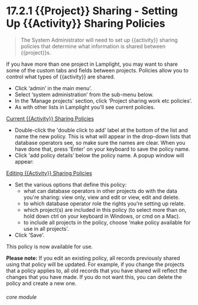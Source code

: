 # 17.2.1 {{Project}} Sharing - Setting Up {{Activity}} Sharing Policies

> The System Administrator will need to set up {{activity}} sharing policies that determine what information is shared between {{project}}s.



If you have more than one project in Lamplight, you may want to share some of the custom tabs and fields between projects. Policies allow you to control what types of {{activity}} are shared.

- Click ‘admin’ in the main menu’.
- Select ‘system administration’ from the sub-menu below.
- In the ‘Manage projects’ section, click ‘Project sharing work etc policies’.
- As with other lists in Lamplight you'll see current policies.

[Current {{Activity}} Sharing Policies](17.2.1a.png)

- Double-click the 'double click to add' label at the bottom of the list and name the new policy. This is what will appear in the drop-down lists that database operators see, so make sure the names are clear. When you have done that, press 'Enter' on your keyboard to save the policy name.
- Click 'add policy details’ below the policy name. A popup window will appear:
 
[Editing {{Activity}} Sharing Policies](17.2.1b.png)
 
 - Set the various options that define this policy:
   - what can database operators in other projects do with the data you're sharing: view only, view and edit or view, edit and delete.
   - to which database operator role the rights you’re setting up relate.
   - which project(s) are included in this policy (to select more than on, hold down ctrl on your keyboard in Windows, or cmd on a Mac).
   - to include all projects in the policy, choose ‘make policy available for use in all projects’.
- Click 'Save'. 

This policy is now available for use.

**Please note:** If you edit an existing policy, all records previously shared using that policy will be updated. For example, if you change the projects that a policy applies to, all old records that you have shared will reflect the changes that you have made. If you do not want this, you can delete the policy and create a new one. 


###### core module

